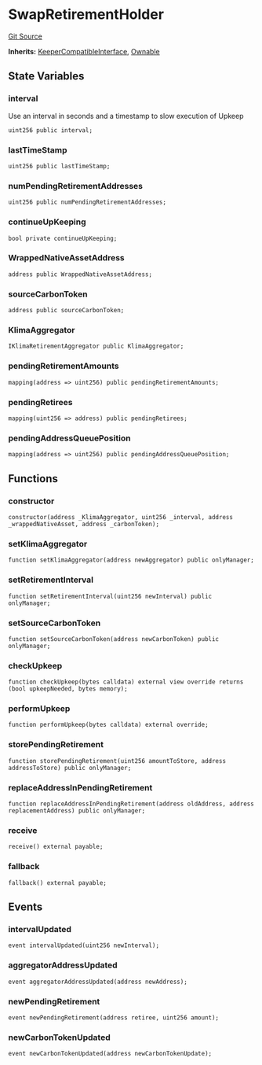 # SwapRetirementHolder
[Git Source](https://github.com/KlimaDAO/klimadao-solidity/blob/b4fb0f4685d5fe4c80ffc162389dfe0abdfe9f39/src/integrations/sushixklima/SwapRetirementHolder.sol)

**Inherits:**
[KeeperCompatibleInterface](/src/integrations/sushixklima/keepers/KeeperCompatibleInterface.sol/interface.KeeperCompatibleInterface.md), [Ownable](/src/protocol/staking/utils/KlimaTreasury.sol/contract.Ownable.md)


## State Variables
### interval
Use an interval in seconds and a timestamp to slow execution of Upkeep


```solidity
uint256 public interval;
```


### lastTimeStamp

```solidity
uint256 public lastTimeStamp;
```


### numPendingRetirementAddresses

```solidity
uint256 public numPendingRetirementAddresses;
```


### continueUpKeeping

```solidity
bool private continueUpKeeping;
```


### WrappedNativeAssetAddress

```solidity
address public WrappedNativeAssetAddress;
```


### sourceCarbonToken

```solidity
address public sourceCarbonToken;
```


### KlimaAggregator

```solidity
IKlimaRetirementAggregator public KlimaAggregator;
```


### pendingRetirementAmounts

```solidity
mapping(address => uint256) public pendingRetirementAmounts;
```


### pendingRetirees

```solidity
mapping(uint256 => address) public pendingRetirees;
```


### pendingAddressQueuePosition

```solidity
mapping(address => uint256) public pendingAddressQueuePosition;
```


## Functions
### constructor


```solidity
constructor(address _KlimaAggregator, uint256 _interval, address _wrappedNativeAsset, address _carbonToken);
```

### setKlimaAggregator


```solidity
function setKlimaAggregator(address newAggregator) public onlyManager;
```

### setRetirementInterval


```solidity
function setRetirementInterval(uint256 newInterval) public onlyManager;
```

### setSourceCarbonToken


```solidity
function setSourceCarbonToken(address newCarbonToken) public onlyManager;
```

### checkUpkeep


```solidity
function checkUpkeep(bytes calldata) external view override returns (bool upkeepNeeded, bytes memory);
```

### performUpkeep


```solidity
function performUpkeep(bytes calldata) external override;
```

### storePendingRetirement


```solidity
function storePendingRetirement(uint256 amountToStore, address addressToStore) public onlyManager;
```

### replaceAddressInPendingRetirement


```solidity
function replaceAddressInPendingRetirement(address oldAddress, address replacementAddress) public onlyManager;
```

### receive


```solidity
receive() external payable;
```

### fallback


```solidity
fallback() external payable;
```

## Events
### intervalUpdated

```solidity
event intervalUpdated(uint256 newInterval);
```

### aggregatorAddressUpdated

```solidity
event aggregatorAddressUpdated(address newAddress);
```

### newPendingRetirement

```solidity
event newPendingRetirement(address retiree, uint256 amount);
```

### newCarbonTokenUpdated

```solidity
event newCarbonTokenUpdated(address newCarbonTokenUpdate);
```


